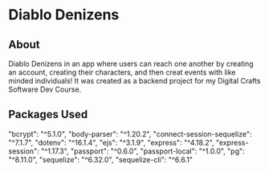 # Diablo Denizens

## About

Diablo Denizens in an app where users can reach one another by creating an account, creating their characters, and then creat events with like minded individuals! It was created as a backend project for my Digital Crafts Software Dev Course.

## Packages Used

"bcrypt": "^5.1.0",
"body-parser": "^1.20.2",
"connect-session-sequelize": "^7.1.7",
"dotenv": "^16.1.4",
"ejs": "^3.1.9",
"express": "^4.18.2",
"express-session": "^1.17.3",
"passport": "^0.6.0",
"passport-local": "^1.0.0",
"pg": "^8.11.0",
"sequelize": "^6.32.0",
"sequelize-cli": "^6.6.1"
